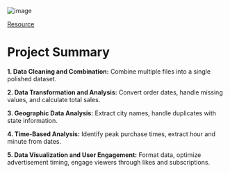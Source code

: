 ![image](https://github.com/user-attachments/assets/4becdd2f-0a3a-40a1-8dbf-0225d4cc5218)

[Resource](https://github.com/KeithGalli/Pandas-Data-Science-Tasks)
# Project Summary 

**1. Data Cleaning and Combination:** Combine multiple files into a single polished dataset.

**2. Data Transformation and Analysis:** Convert order dates, handle missing values, and calculate total sales.

**3. Geographic Data Analysis:** Extract city names, handle duplicates with state information.

**4. Time-Based Analysis:** Identify peak purchase times, extract hour and minute from dates.

**5. Data Visualization and User Engagement:** Format data, optimize advertisement timing, engage viewers through likes and subscriptions.  
